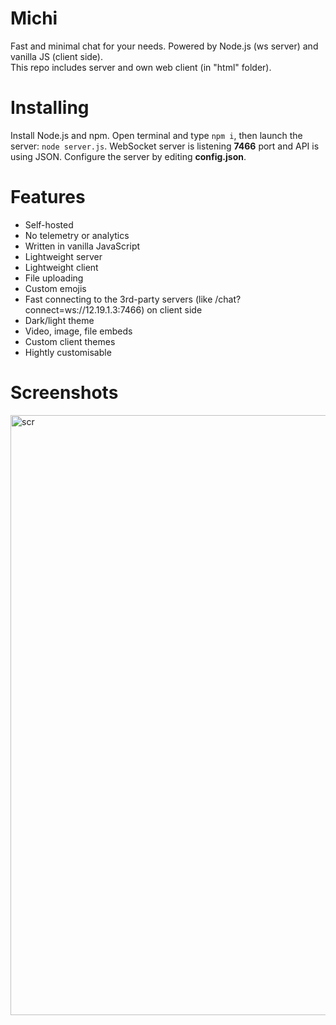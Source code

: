 # Michi
Fast and minimal chat for your needs. Powered by Node.js (ws server) and vanilla JS (client side). 
<br>This repo includes server and own web client (in "html" folder).

# Installing
Install Node.js and npm. 
Open terminal and type `npm i`, then launch the server: `node server.js`. WebSocket server is listening **7466** port and API is using JSON. Configure the server by editing **config.json**.

# Features
* Self-hosted
* No telemetry or analytics
* Written in vanilla JavaScript
* Lightweight server
* Lightweight client
* File uploading
* Custom emojis
* Fast connecting to the 3rd-party servers (like /chat?connect=ws://12.19.1.3:7466) on client side
* Dark/light theme
* Video, image, file embeds
* Custom client themes
* Hightly customisable

# Screenshots
<img width="960" alt="scr" src="https://user-images.githubusercontent.com/68496774/197396791-ee4f972c-7c88-4e38-b2c1-f935bad3f140.png">

